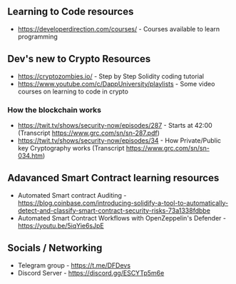 ## Learning to Code resources
* https://developerdirection.com/courses/ - Courses available to learn programming

## Dev's new to Crypto Resources

* https://cryptozombies.io/ - Step by Step Solidity coding tutorial
* https://www.youtube.com/c/DappUniversity/playlists - Some video courses on learning to code in crypto

### How the blockchain works
* https://twit.tv/shows/security-now/episodes/287 - Starts at 42:00 (Transcript https://www.grc.com/sn/sn-287.pdf)
* https://twit.tv/shows/security-now/episodes/34 - How Private/Public key Cryptography works (Transcript https://www.grc.com/sn/sn-034.htm)


## Adavanced Smart Contract learning resources

* Automated Smart contract Auditing - https://blog.coinbase.com/introducing-solidify-a-tool-to-automatically-detect-and-classify-smart-contract-security-risks-73a1338fdbbe
* Automated Smart Contract Workflows with OpenZeppelin's Defender - https://youtu.be/5iqYie6sJpE


## Socials / Networking 

* Telegram group - https://t.me/DFDevs
* Discord Server - https://discord.gg/ESCYTp5m6e 
